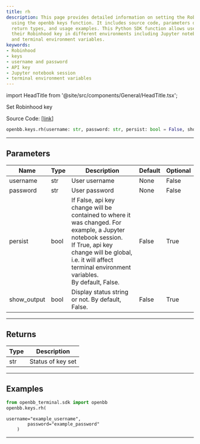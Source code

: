 ```yaml
---
title: rh
description: This page provides detailed information on setting the Robinhood key
  using the openbb keys function. It includes source code, parameters description,
  return types, and usage examples. This Python SDK function allows users to handle
  their Robinhood key in different environments including Jupyter notebook sessions
  and terminal environment variables.
keywords:
- Robinhood
- keys
- username and password
- API key
- Jupyter notebook session
- terminal environment variables
---
```


import HeadTitle from '@site/src/components/General/HeadTitle.tsx';

<HeadTitle title="keys.rh - Reference | OpenBB SDK Docs" />

Set Robinhood key

Source Code: [[link](https://github.com/OpenBB-finance/OpenBB/tree/main/openbb_terminal/keys_model.py#L1227)]

```python
openbb.keys.rh(username: str, password: str, persist: bool = False, show_output: bool = False)
```

---

## Parameters

| Name | Type | Description | Default | Optional |
| ---- | ---- | ----------- | ------- | -------- |
| username | str | User username | None | False |
| password | str | User password | None | False |
| persist | bool | If False, api key change will be contained to where it was changed. For example, a Jupyter notebook session.<br/>If True, api key change will be global, i.e. it will affect terminal environment variables.<br/>By default, False. | False | True |
| show_output | bool | Display status string or not. By default, False. | False | True |


---

## Returns

| Type | Description |
| ---- | ----------- |
| str | Status of key set |
---

## Examples

```python
from openbb_terminal.sdk import openbb
openbb.keys.rh(
```

```
username="example_username",
        password="example_password"
    )
```
---
